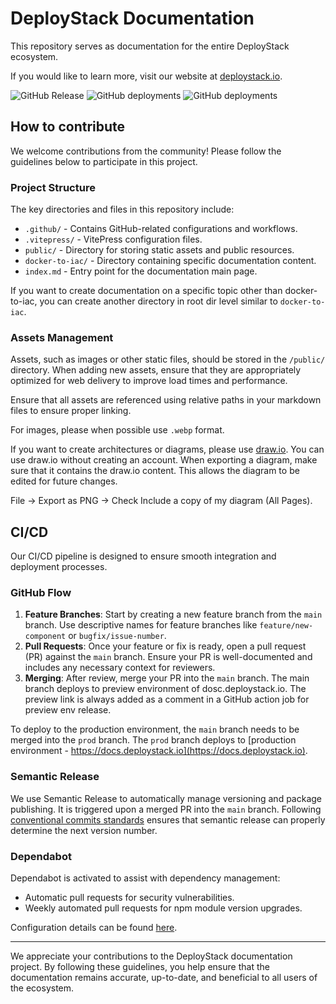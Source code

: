# DeployStack Documentation

This repository serves as documentation for the entire DeployStack ecosystem.

If you would like to learn more, visit our website at [deploystack.io](https://deploystack.io).

![GitHub Release](https://img.shields.io/github/v/release/deploystackio/documentation)
![GitHub deployments](https://img.shields.io/github/deployments/deploystackio/documentation/docs-deploystack-io%20(Preview)?label=Preview%20Deployment)
![GitHub deployments](https://img.shields.io/github/deployments/deploystackio/documentation/docs-deploystack-io%20(Production)?label=Prod%20Deployment)

## How to contribute

We welcome contributions from the community! Please follow the guidelines below to participate in this project.

### Project Structure

The key directories and files in this repository include:

- `.github/` - Contains GitHub-related configurations and workflows.
- `.vitepress/` - VitePress configuration files.
- `public/` - Directory for storing static assets and public resources.
- `docker-to-iac/` - Directory containing specific documentation content.
- `index.md` - Entry point for the documentation main page.

If you want to create documentation on a specific topic other than docker-to-iac, you can create another directory in root dir level similar to `docker-to-iac`.

### Assets Management

Assets, such as images or other static files, should be stored in the `/public/` directory. When adding new assets, ensure that they are appropriately optimized for web delivery to improve load times and performance.

Ensure that all assets are referenced using relative paths in your markdown files to ensure proper linking.

For images, please when possible use `.webp` format.

If you want to create architectures or diagrams, please use [draw.io](https://draw.io/). You can use draw.io without creating an account. When exporting a diagram, make sure that it contains the draw.io content. This allows the diagram to be edited for future changes.

File -> Export as PNG -> Check Include a copy of my diagram (All Pages).

## CI/CD

Our CI/CD pipeline is designed to ensure smooth integration and deployment processes.

### GitHub Flow

1. **Feature Branches**: Start by creating a new feature branch from the `main` branch. Use descriptive names for feature branches like `feature/new-component` or `bugfix/issue-number`.
2. **Pull Requests**: Once your feature or fix is ready, open a pull request (PR) against the `main` branch. Ensure your PR is well-documented and includes any necessary context for reviewers.
3. **Merging**: After review, merge your PR into the `main` branch. The main branch deploys to preview environment of dosc.deploystack.io. The preview link is always added as a comment in a GitHub action job for preview env release.

To deploy to the production environment, the `main` branch needs to be merged into the `prod` branch. The `prod` branch deploys to [production environment - https://docs.deploystack.io](https://docs.deploystack.io).

### Semantic Release

We use Semantic Release to automatically manage versioning and package publishing. It is triggered upon a merged PR into the `main` branch. Following [conventional commits standards](https://semantic-release.gitbook.io/semantic-release#commit-message-format) ensures that semantic release can properly determine the next version number.

### Dependabot

Dependabot is activated to assist with dependency management:

- Automatic pull requests for security vulnerabilities.
- Weekly automated pull requests for npm module version upgrades.

Configuration details can be found [here](https://github.com/deploystackio/documentation/blob/main/.github/dependabot.yml).

---

We appreciate your contributions to the DeployStack documentation project. By following these guidelines, you help ensure that the documentation remains accurate, up-to-date, and beneficial to all users of the ecosystem.
